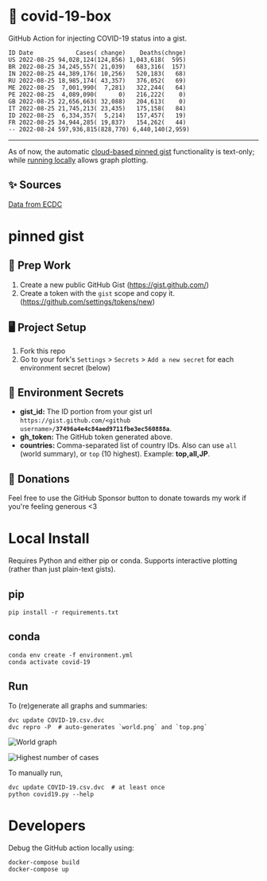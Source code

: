 # 🏥 covid-19-box

GitHub Action for injecting COVID-19 status into a gist.

```
ID Date            Cases( change)    Deaths(chnge)
US 2022-08-25 94,028,124(124,856) 1,043,618(  595)
BR 2022-08-25 34,245,557( 21,039)   683,316(  157)
IN 2022-08-25 44,389,176( 10,256)   520,183(   68)
RU 2022-08-25 18,985,174( 43,357)   376,052(   69)
ME 2022-08-25  7,001,990(  7,281)   322,244(   64)
PE 2022-08-25  4,089,090(      0)   216,222(    0)
GB 2022-08-25 22,656,663( 32,088)   204,613(    0)
IT 2022-08-25 21,745,213( 23,435)   175,158(   84)
ID 2022-08-25  6,334,357(  5,214)   157,457(   19)
FR 2022-08-25 34,944,285( 19,837)   154,262(   44)
-- 2022-08-24 597,936,815(828,770) 6,440,140(2,959)
```

---

As of now, the automatic [cloud-based pinned gist](#pinned-gist) functionality is text-only;
while [running locally](#local-install) allows graph plotting.

## ✨ Sources

[Data from ECDC](https://www.ecdc.europa.eu/en/publications-data/download-todays-data-geographic-distribution-covid-19-cases-worldwide)

# pinned gist

## 🎒 Prep Work
1. Create a new public GitHub Gist (https://gist.github.com/)
1. Create a token with the `gist` scope and copy it. (https://github.com/settings/tokens/new)

## 🖥 Project Setup
1. Fork this repo
1. Go to your fork's `Settings` > `Secrets` > `Add a new secret` for each environment secret (below)

## 🤫 Environment Secrets
- **gist_id:** The ID portion from your gist url `https://gist.github.com/<github username>/`**`37496a4e4c84aed9711fbe3ec560888a`**.
- **gh_token:** The GitHub token generated above.
- **countries:** Comma-separated list of country IDs. Also can use `all` (world summary), or `top` (10 highest). Example: **top,all,JP**.

## 💸 Donations

Feel free to use the GitHub Sponsor button to donate towards my work if you're feeling generous <3

# Local Install

Requires Python and either pip or conda. Supports interactive plotting (rather than just plain-text gists).

## pip

```
pip install -r requirements.txt
```

## conda

```
conda env create -f environment.yml
conda activate covid-19
```

## Run

To (re)generate all graphs and summaries:

```
dvc update COVID-19.csv.dvc
dvc repro -P  # auto-generates `world.png` and `top.png`
```

![World graph](world.png)

![Highest number of cases](top.png)

To manually run,

```
dvc update COVID-19.csv.dvc  # at least once
python covid19.py --help
```

# Developers

Debug the GitHub action locally using:

```
docker-compose build
docker-compose up
```
